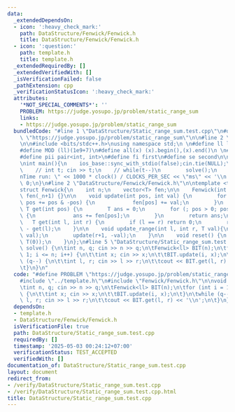 ```yaml
---
data:
  _extendedDependsOn:
  - icon: ':heavy_check_mark:'
    path: DataStructure/Fenwick/Fenwick.h
    title: DataStructure/Fenwick/Fenwick.h
  - icon: ':question:'
    path: template.h
    title: template.h
  _extendedRequiredBy: []
  _extendedVerifiedWith: []
  _isVerificationFailed: false
  _pathExtension: cpp
  _verificationStatusIcon: ':heavy_check_mark:'
  attributes:
    '*NOT_SPECIAL_COMMENTS*': ''
    PROBLEM: https://judge.yosupo.jp/problem/static_range_sum
    links:
    - https://judge.yosupo.jp/problem/static_range_sum
  bundledCode: "#line 1 \"DataStructure/Static_range_sum.test.cpp\"\n#define PROBLEM\
    \ \"https://judge.yosupo.jp/problem/static_range_sum\"\n\n#line 2 \"template.h\"\
    \n\n#include <bits/stdc++.h>\nusing namespace std;\n \n#define ll long long\n\
    #define MOD (ll)(1e9+7)\n#define all(x) (x).begin(),(x).end()\n \n#define vi vector<int>\n\
    #define pii pair<int, int>\n#define fi first\n#define se second\n\nvoid solve();\n\
    \nint main(){\n    ios_base::sync_with_stdio(false);cin.tie(NULL);\n    // cin.exceptions(cin.failbit);\n\
    \    // int t; cin >> t;\n    // while(t--)\n        solve();\n    cerr << \"\\\
    nTime run: \" << 1000 * clock() / CLOCKS_PER_SEC << \"ms\" << '\\n';\n    return\
    \ 0;\n}\n#line 2 \"DataStructure/Fenwick/Fenwick.h\"\n\ntemplate <typename T>\n\
    struct Fenwick{\n    int n;\n    vector<T> fen;\n\n    Fenwick(int _n): n(_n),\
    \ fen(_n+1) {}\n\n    void update(int pos, int val) {\n        for (; pos <= n;\
    \ pos += pos & -pos) {\n            fen[pos] += val;\n        }\n    }\n\n   \
    \ T get(int pos) {\n        T ans = 0;\n        for (; pos > 0; pos -= pos & -pos)\
    \ {\n            ans += fen[pos];\n        }\n        return ans;\n    }\n\n \
    \   T get(int l, int r) {\n        if (l == r) return 0;\n        return get(r)\
    \ - get(l);\n    }\n\n    void update_range(int l, int r, T val){\n        update(l,\
    \ val);\n        update(r+1, -val);\n    }\n\n    void reset() {\n        fill(all(fen),\
    \ T(0));\n    }\n};\n#line 5 \"DataStructure/Static_range_sum.test.cpp\"\n\nvoid\
    \ solve() {\n\tint n, q; cin >> n >> q;\n\tFenwick<ll> BIT(n);\n\tfor (int i =\
    \ 1; i <= n; i++) {\n\t\tint x; cin >> x;\n\t\tBIT.update(i, x);\n\t}\n\twhile\
    \ (q--) {\n\t\tint l, r; cin >> l >> r;\n\t\tcout << BIT.get(l, r) << '\\n';\n\
    \t}\n}\n"
  code: "#define PROBLEM \"https://judge.yosupo.jp/problem/static_range_sum\"\n\n\
    #include \"../template.h\"\n#include \"Fenwick/Fenwick.h\"\n\nvoid solve() {\n\
    \tint n, q; cin >> n >> q;\n\tFenwick<ll> BIT(n);\n\tfor (int i = 1; i <= n; i++)\
    \ {\n\t\tint x; cin >> x;\n\t\tBIT.update(i, x);\n\t}\n\twhile (q--) {\n\t\tint\
    \ l, r; cin >> l >> r;\n\t\tcout << BIT.get(l, r) << '\\n';\n\t}\n}"
  dependsOn:
  - template.h
  - DataStructure/Fenwick/Fenwick.h
  isVerificationFile: true
  path: DataStructure/Static_range_sum.test.cpp
  requiredBy: []
  timestamp: '2025-05-03 00:24:12+07:00'
  verificationStatus: TEST_ACCEPTED
  verifiedWith: []
documentation_of: DataStructure/Static_range_sum.test.cpp
layout: document
redirect_from:
- /verify/DataStructure/Static_range_sum.test.cpp
- /verify/DataStructure/Static_range_sum.test.cpp.html
title: DataStructure/Static_range_sum.test.cpp
---
```

